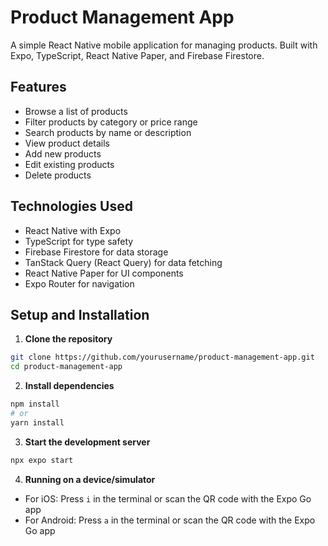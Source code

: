 # Product Management App

A simple React Native mobile application for managing products. Built with Expo, TypeScript, React Native Paper, and Firebase Firestore.

## Features

- Browse a list of products
- Filter products by category or price range
- Search products by name or description
- View product details
- Add new products
- Edit existing products
- Delete products

## Technologies Used

- React Native with Expo
- TypeScript for type safety
- Firebase Firestore for data storage
- TanStack Query (React Query) for data fetching
- React Native Paper for UI components
- Expo Router for navigation

## Setup and Installation

1. **Clone the repository**

```bash
git clone https://github.com/yourusername/product-management-app.git
cd product-management-app
```

2. **Install dependencies**

```bash
npm install
# or
yarn install
```

3. **Start the development server**

```bash
npx expo start
```

4. **Running on a device/simulator**

- For iOS: Press `i` in the terminal or scan the QR code with the Expo Go app
- For Android: Press `a` in the terminal or scan the QR code with the Expo Go app
